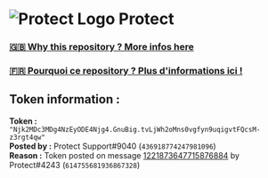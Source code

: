 # ![Protect Logo](https://i.imgur.com/5ovpCPg.png) Protect

### [🇬🇧 Why this repository ? More infos here](https://github.com/protect-github-bot/token-reset/blob/main/README.md)

### [🇫🇷 Pourquoi ce repository ? Plus d'informations ici !](https://github.com/protect-github-bot/token-reset/blob/main/FR_README.md)

## Token information :
**Token :** `"Njk2MDc3MDg4NzEyODE4Njg4.GnuBig.tvLjWh2oMns0vgfyn9uqigvtFQcsM-z3rgt4qw"`\
**Posted by :** Protect Support#9040 (`436918774247981096`)\
**Reason :** Token posted on message [1221873647715876884](https://discord.com/channels/835179952500113459/881108454226399292/1221873647715876884) by Protect#4243 (`614755681936867328`)